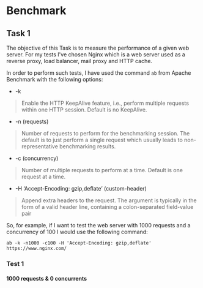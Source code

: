 # Benchmark

## Task 1

The objective of this Task is to measure the performance of a given web server. For my tests I've chosen Nginx which is
a web server used as a reverse proxy, load balancer, mail proxy and HTTP cache.

In order to perform such tests, I have used the command `ab` from Apache Benchmark with the following options:

+ -k 
> Enable the HTTP KeepAlive feature, i.e., perform multiple requests within one HTTP session. Default is no KeepAlive.
+ -n (requests)
> Number of requests to perform for the benchmarking session. The default is to just perform a single request which usually leads to non-representative benchmarking results.
+ -c (concurrency)
> Number of multiple requests to perform at a time. Default is one request at a time.
+ -H ‘Accept-Encoding: gzip,deflate’ (custom-header)
> Append extra headers to the request. The argument is typically in the form of a valid header line, containing a colon-separated field-value pair

So, for example, if I want to test the web server with 1000 requests and a concurrency of 100 I would use the following command:
```
ab -k -n1000 -c100 -H 'Accept-Encoding: gzip,deflate' https://www.nginx.com/
```

### Test 1
#### 1000 requests & 0 concurrents
